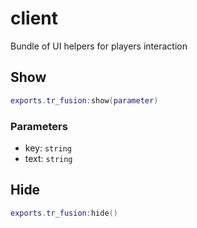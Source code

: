 # client
Bundle of UI helpers for players interaction

## Show


```lua
exports.tr_fusion:show(parameter)
```

### Parameters

* key: `string`
* text: `string`

## Hide


```lua
exports.tr_fusion:hide()
```
